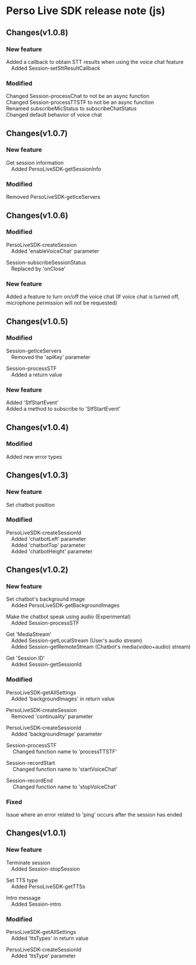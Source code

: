 # Perso Live SDK release note (js)

## Changes(v1.0.8)
### New feature
Added a callback to obtain STT results when using the voice chat feature  
&emsp;Added Session-setSttResultCallback

### Modified
Changed Session-processChat to not be an async function  
Changed Session-processTTSTF to not be an async function  
Renamed subscribeMicStatus to subscribeChatStatus  
Changed default behavior of voice chat  

## Changes(v1.0.7)
### New feature
Get session information  
&emsp;Added PersoLiveSDK-getSessionInfo  

### Modified
Removed PersoLiveSDK-getIceServers

## Changes(v1.0.6)
### Modified
PersoLiveSDK-createSession  
&emsp;Added 'enableVoiceChat' parameter  

Session-subscribeSessionStatus  
&emsp;Replaced by 'onClose'

### New feature
Added a feature to turn on/off the voice chat (If voice chat is turned off, microphone permission will not be requested)  

## Changes(v1.0.5)
### Modified
Session-getIceServers  
&emsp;Removed the 'apiKey' parameter  

Session-processSTF  
&emsp;Added a return value  

### New feature
Added 'StfStartEvent'  
Added a method to subscribe to 'StfStartEvent'  

## Changes(v1.0.4)
### Modified
Added new error types  

## Changes(v1.0.3)
### New feature
Set chatbot position  

### Modified
PersoLiveSDK-createSessionId  
&emsp;Added 'chatbotLeft' parameter  
&emsp;Added 'chatbotTop' parameter  
&emsp;Added 'chatbotHeight' parameter  

## Changes(v1.0.2)
### New feature
Set chatbot's background image  
&emsp;Added PersoLiveSDK-getBackgroundImages  

Make the chatbot speak using audio (Experimental)  
&emsp;Added Session-processSTF  

Get 'MediaStream'  
&emsp;Added Session-getLocalStream (User's audio stream)  
&emsp;Added Session-getRemoteStream (Chatbot's media(video+audio) stream)  

Get 'Session ID'  
&emsp;Added Session-getSessionId  

### Modified
PersoLiveSDK-getAllSettings  
&emsp;Added 'backgroundImages' in return value  

PersoLiveSDK-createSession  
&emsp;Removed 'continuality' parameter  

PersoLiveSDK-createSessionId  
&emsp;Added 'backgroundImage' parameter  

Session-processSTF  
&emsp; Changed function name to 'processTTSTF'  

Session-recordStart  
&emsp; Changed function name to 'startVoiceChat'  

Session-recordEnd  
&emsp; Changed function name to 'stopVoiceChat'  

### Fixed
Issue where an error related to 'ping' occurs after the session has ended  

## Changes(v1.0.1)
### New feature
Terminate session  
&emsp;Added Session-stopSession  

Set TTS type  
&emsp;Added PersoLiveSDK-getTTSs  

Intro message  
&emsp;Added Session-intro  

### Modified
PersoLiveSDK-getAllSettings  
&emsp;Added 'ttsTypes' in return value  

PersoLiveSDK-createSessionId  
&emsp;Added 'ttsType' parameter  